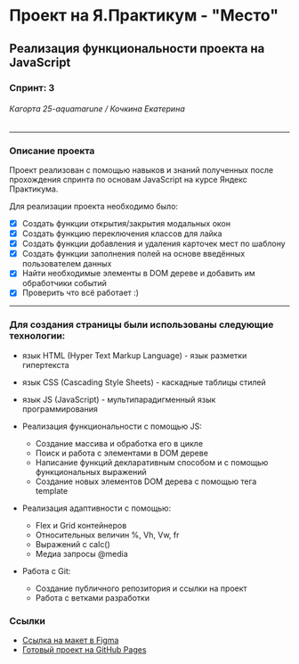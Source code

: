 # Проект на Я.Практикум - "Место"
## Реализация функциональности проекта на JavaScript
### Спринт: 3
###### Кагортa 25-aquamarune / Кочкина Екатерина
___________________________
### Описание проекта

Проект реализован с помощью навыков и знаний полученных
после прохождения спринта по основам JavaScript на курсе Яндекс Практикума.

Для реализации проекта необходимо было:
- [x] Создать функции открытия/закрытия модальных окон
- [x] Создать функцию переключения классов для лайка
- [x] Создать функции добавления и удаления карточек мест по шаблону
- [x] Создать функции заполнения полей на основе введённых пользователем данных
- [x] Найти необходимые элементы в DOM дереве и добавить им обработчики событий 
- [x] Проверить что всё работает :)
___________________________
### Для создания страницы были использованы следующие технологии:

- язык HTML (Hyper Text Markup Language) - язык разметки гипертекста
- язык CSS (Cascading Style Sheets) - каскадные таблицы стилей
- язык JS (JavaScript) -  мультипарадигменный язык программирования


- Реализация функциональности с помощью JS:
    * Создание массива и обработка его в цикле
    * Поиск и работа с элементами в DOM дереве
    * Написание функций декларативным способом и с помощью функциональных выражений
    * Создание новых элементов DOM дерева с помощью тега template
- Реализация адаптивности с помощью:
    * Flex и Grid контейнеров
    * Относительных величин %, Vh, Vw, fr
    * Выражений с calc()
    * Медиа запросы @media
- Работа с Git:
    * Создание публичного репозитория и ссылки на проект
    * Работа с ветками разработки

### Ссылки
* [Ссылка на макет в Figma](https://www.figma.com/file/bjyvbKKJN2naO0ucURl2Z0/JavaScript.-Sprint-5?type=design&node-id=0-1&t=7qKL50MATHMf48zw-0)
* [Готовый проект на GitHub Pages](https://gudrum1983.github.io/mesto-project/index.html)
